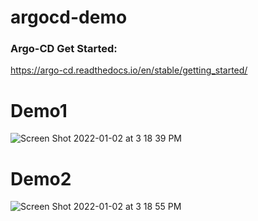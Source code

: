 # argocd-demo

### Argo-CD Get Started:

https://argo-cd.readthedocs.io/en/stable/getting_started/

# Demo1

![Screen Shot 2022-01-02 at 3 18 39 PM](https://user-images.githubusercontent.com/29414785/147892030-6df96b9f-c81f-4cc6-afdb-493a0e2247be.png)

# Demo2
![Screen Shot 2022-01-02 at 3 18 55 PM](https://user-images.githubusercontent.com/29414785/147892034-3396efed-9ee9-4308-890c-472b18087c86.png)
